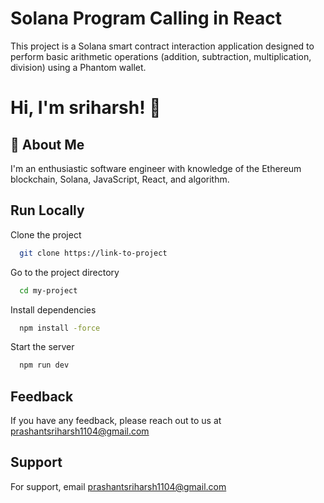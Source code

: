 
# Solana Program Calling in React

This project is a Solana smart contract interaction application designed to perform basic arithmetic operations (addition, subtraction, multiplication, division) using a Phantom wallet.



# Hi, I'm sriharsh! 👋


## 🚀 About Me
I'm an enthusiastic software engineer with knowledge of the Ethereum blockchain, Solana, JavaScript, React, and algorithm.



## Run Locally

Clone the project

```bash
  git clone https://link-to-project
```

Go to the project directory

```bash
  cd my-project
```

Install dependencies

```bash
  npm install -force
```

Start the server

```bash
  npm run dev
```


## Feedback

If you have any feedback, please reach out to us at prashantsriharsh1104@gmail.com


## Support

For support, email prashantsriharsh1104@gmail.com
